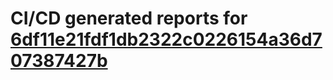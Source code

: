 # CI/CD generated reports for [6df11e21fdf1db2322c0226154a36d707387427b](https://github.com/hydephp/develop/commit/6df11e21fdf1db2322c0226154a36d707387427b)
